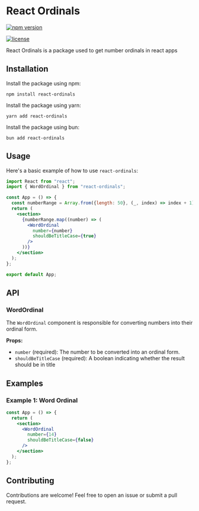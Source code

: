 # React Ordinals

[![npm version](https://img.shields.io/npm/v/react-switch.svg)](https://www.npmjs.com/package/react-ordinals)

[![license](https://img.shields.io/npm/l/react-switch.svg)](https://github.com/your-username/react-ordinals/blob/main/LICENSE)

React Ordinals is a package used to get number ordinals in react apps

## Installation

Install the package using npm:

```shell
npm install react-ordinals
```

Install the package using yarn:

```shell
yarn add react-ordinals
```

Install the package using bun:

```shell
bun add react-ordinals
```

## Usage

Here's a basic example of how to use `react-ordinals`:

```jsx
import React from "react";
import { WordOrdinal } from "react-ordinals";

const App = () => {
  const numberRange = Array.from({length: 50}, (_, index) => index + 1);
  return (
    <section>
      {numberRange.map((number) => (
        <WordOrdinal
          number={number}
          shouldBeTitleCase={true}
        />  
      ))}
    </section>
  );
};

export default App;
```

## API

### WordOrdinal

The `WordOrdinal` component is responsible for converting numbers into their ordinal form. 

**Props:**

- `number` (required): The number to be converted into an ordinal form.
- `shouldBeTitleCase` (required): A boolean indicating whether the result should be in title 

## Examples

### Example 1: Word Ordinal

```jsx
const App = () => {
  return (
    <section>
      <WordOrdinal
        number={14}
        shouldBeTitleCase={false}
      />  
    </section>
  );
};
```

## Contributing

Contributions are welcome! Feel free to open an issue or submit a pull request.
